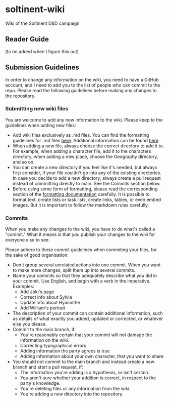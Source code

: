 # soltinent-wiki
Wiki of the Soltinent D&amp;D campaign

## Reader Guide

(to be added when I figure this out)

## Submission Guidelines

In order to change any information on the wiki, you need to have a GitHub account, and I need to add you to the list of people who can commit to the repo.
Please read the following guidelines before making any changes to the repository.

### Submitting new wiki files

You are welcome to add any new information to the wiki. Please keep to the guidelines when adding new files:
- Add wiki files exclusively as .md files. You can find the formatting guidelines for .md files [here](https://docs.github.com/en/get-started/writing-on-github/getting-started-with-writing-and-formatting-on-github/basic-writing-and-formatting-syntax). Additional information can be found [here](https://github.com/adam-p/markdown-here/wiki/Markdown-Cheatsheet).
- When adding a new file, always choose the correct directory to add it to. For example, when adding a character file, add it to the characters directory, when adding a new place, choose the Geography directory, and so on.
- You can create a new directory if you feel like it's needed, but always first consider, if your file couldn't go into any of the existing directories. In case you decide to add a new directory, always create a pull request instead of committing directly to main. See the Commits section below.
- Before using some form of formatting, please read the corresponding section of the [formatting documentation](https://docs.github.com/en/get-started/writing-on-github/getting-started-with-writing-and-formatting-on-github/basic-writing-and-formatting-syntax) carefully. It is possible to format text, create lists or task lists, create links, tables, or even embed images. But it is important to follow the markdown rules carefully.

### Commits

When you make any changes to the wiki, you have to do what's called a "commit." What it means is that you publish your changes to the wiki for everyone else to see.

Please adhere to these commit guidelines when commiting your files, for the sake of good organisation:
- Don't group several unrelated actions into one commit. When you want to make more changes, split them up into several commits.
- Name your commits so that they adequately describe what you did in your commit. Use English, and begin with a verb in the imperative. Examples:
  - Add Joki's page
  - Correct info about Sylvia
  - Update info about Hyacinthe
  - Add William's portrait
- The description of your commit can contain additional information, such as details of what exactly you added, updated or corrected, or whatever else you please.
- Commit to the main branch, if:
  - You're reasonably certain that your commit will not damage the information on the wiki.
  - Correcting typographical errors
  - Adding information the party agrees is true
  - Adding information about your own character, that you want to share
- You should not commit to the main branch and instead create a new branch and start a pull request, if:
  - The information you're adding is a hypothesis, or isn't certain.
  - You aren't sure whether your addition is correct, in respect to the party's knowledge.
  - You're deleting files or any information from the wiki.
  - You're adding a new directory into the repository.
